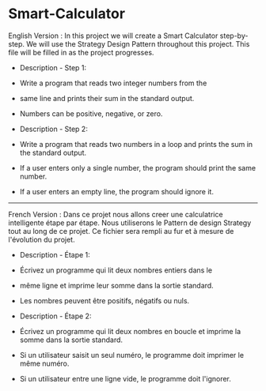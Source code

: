 # Smart-Calculator
English Version :
In this project we will create a Smart Calculator step-by-step.
We will use the Strategy Design Pattern throughout this project.
This file will be filled in as the project progresses.

 * Description - Step 1:
 * Write a program that reads two integer numbers from the
 * same line and prints their sum in the standard output.
 * Numbers can be positive, negative, or zero.

 * Description - Step 2:
 * Write a program that reads two numbers in a loop and prints the sum in the standard output.
 * If a user enters only a single number, the program should print the same number.
 * If a user enters an empty line, the program should ignore it.

---
French Version :
Dans ce projet nous allons creer une calculatrice intelligente étape par étape.
Nous utiliserons le Pattern de design Strategy tout au long de ce projet.
Ce fichier sera rempli au fur et à mesure de l'évolution du projet.

* Description - Étape 1:
* Écrivez un programme qui lit deux nombres entiers dans le
* même ligne et imprime leur somme dans la sortie standard.
* Les nombres peuvent être positifs, négatifs ou nuls.

* Description - Étape 2:
* Écrivez un programme qui lit deux nombres en boucle et imprime la somme dans la sortie standard.
* Si un utilisateur saisit un seul numéro, le programme doit imprimer le même numéro.
* Si un utilisateur entre une ligne vide, le programme doit l'ignorer.
